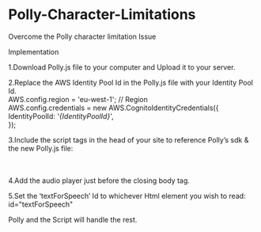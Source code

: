 # Polly-Character-Limitations
Overcome the Polly character limitation Issue 


Implementation 

1.Download Polly.js file to your computer and Upload it to your server.

2.Replace the AWS Identity Pool Id in the Polly.js file with your Identity Pool Id.<br>
	AWS.config.region = 'eu-west-1'; // Region<br>
  AWS.config.credentials = new AWS.CognitoIdentityCredentials({<br>
     IdentityPoolId: '*{IdentityPoolId}*',<br>
  });<br>

3.Include the script tags in the head of your site to reference Polly’s sdk & the new Polly.js file:<br>
	<script src="https://sdk.amazonaws.com/js/aws-sdk-2.7.20.min.js"></script><br>
	 <script src="/[ file_path ]/Polly.js"></script><br>
    
4.Add the audio player just before the closing body tag.<br>
	  <audio controls id="audioPlayer" src="#" style="display: none;"> </audio>
  
5.Set the ‘textForSpeech’ Id to whichever Html element you wish to read:
	  id="textForSpeech"
    
Polly and the Script will handle the rest.
